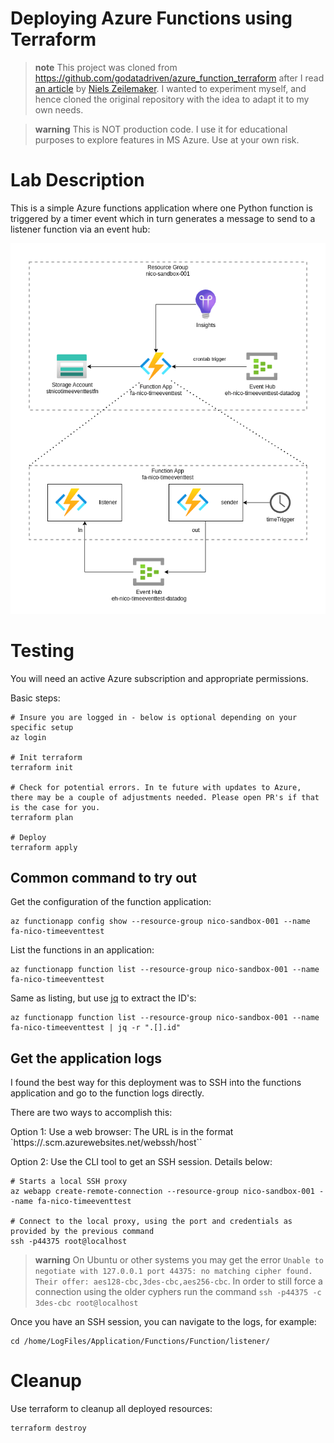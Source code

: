 # Deploying Azure Functions using Terraform

> **note**
> This project was cloned from https://github.com/godatadriven/azure_function_terraform after I read [an article](https://godatadriven.com/blog/deploying-an-azure-function-with-terraform/) by [Niels Zeilemaker](https://github.com/NielsZeilemaker). I wanted to experiment myself, and hence cloned the original repository with the idea to adapt it to my own needs.

> **warning**
> This is NOT production code. I use it for educational purposes to explore features in MS Azure. Use at your own risk.

# Lab Description

This is a simple Azure functions application where one Python function is triggered by a timer event which in turn generates a message to send to a listener function via an event hub:

![Infrastructure](infrastructure.png)

# Testing

You will need an active Azure subscription and appropriate permissions.

Basic steps:

```shell
# Insure you are logged in - below is optional depending on your specific setup
az login

# Init terraform 
terraform init

# Check for potential errors. In te future with updates to Azure, there may be a couple of adjustments needed. Please open PR's if that is the case for you.
terraform plan

# Deploy
terraform apply
```

## Common command to try out

Get the configuration of the function application:

```shell
az functionapp config show --resource-group nico-sandbox-001 --name fa-nico-timeeventtest
```

List the functions in an application:

```shell
az functionapp function list --resource-group nico-sandbox-001 --name fa-nico-timeeventtest
```

Same as listing, but use [jq](https://jqlang.github.io/jq/) to extract the ID's:

```shell
az functionapp function list --resource-group nico-sandbox-001 --name fa-nico-timeeventtest | jq -r ".[].id"
```

## Get the application logs

I found the best way for this deployment was to SSH into the functions application and go to the function logs directly.

There are two ways to accomplish this:

Option 1: Use a web browser: The URL is in the format `https://<app-name>.scm.azurewebsites.net/webssh/host``

Option 2: Use the CLI tool to get an SSH session. Details below:

```shell
# Starts a local SSH proxy
az webapp create-remote-connection --resource-group nico-sandbox-001 --name fa-nico-timeeventtest

# Connect to the local proxy, using the port and credentials as provided by the previous command
ssh -p44375 root@localhost
```

> **warning**
> On Ubuntu or other systems you may get the error `Unable to negotiate with 127.0.0.1 port 44375: no matching cipher found. Their offer: aes128-cbc,3des-cbc,aes256-cbc`. In order to still force a connection using the older cyphers run the command `ssh -p44375 -c 3des-cbc root@localhost`

Once you have an SSH session, you can navigate to the logs, for example:

```shell
cd /home/LogFiles/Application/Functions/Function/listener/
```

# Cleanup

Use terraform to cleanup all deployed resources:

```shell
terraform destroy
```

